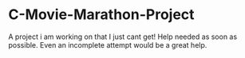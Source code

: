 # C-Movie-Marathon-Project
A project i am working on that I just cant get! Help needed as soon as possible. Even an incomplete attempt would be a great help.
